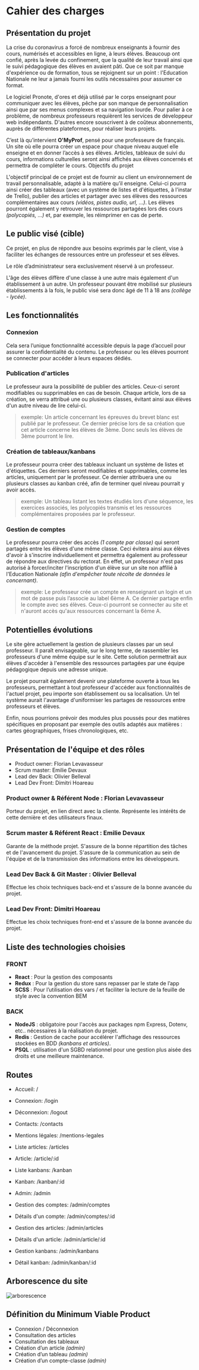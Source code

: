 # Cahier des charges


## Présentation du projet

La crise du coronavirus a forcé de nombreux enseignants à fournir des cours, numérisés et accessibles en ligne, à leurs élèves. Beaucoup ont confié, après la levée du confinement, que la qualité de leur travail ainsi que le suivi pédagogique des élèves en avaient pâti. Que ce soit par manque d'expérience ou de formation, tous se rejoignent sur un point : l'Education Nationale ne leur a jamais fourni les outils nécessaires pour assumer ce format.

Le logiciel Pronote, d'ores et déjà utilisé par le corps enseignant pour communiquer avec les élèves, pêche par son manque de personnalisation ainsi que par ses menus complexes et sa navigation lourde. 
Pour palier à ce problème, de nombreux professeurs requièrent les services de développeur web indépendants. D'autres encore souscrivent à de coûteux abonnements, auprès de différentes plateformes, pour réaliser leurs projets.

C’est là qu’intervient **O'MyProf**, pensé pour une professeure de français. Un site où elle pourra créer un espace pour chaque niveau auquel elle enseigne et en donner l’accès à ses élèves. Articles, tableaux de suivi du cours, informations culturelles seront ainsi affichés aux élèves concernés et permettra de compléter le cours.
Objectifs du projet

L'objectif principal de ce projet est de fournir au client un environnement de travail personnalisable, adapté à la matière qu’il enseigne. Celui-ci pourra ainsi créer des tableaux (avec un système de listes et d'étiquettes, à l'instar de Trello), publier des articles et partager avec ses élèves des ressources complémentaires aux cours *(vidéos, pistes audio, url, …)*. Les élèves pourront également y retrouver les ressources partagées lors des cours *(polycopiés, …)* et, par exemple, les réimprimer en cas de perte.

## Le public visé (cible)

Ce projet, en plus de répondre aux besoins exprimés par le client, vise à faciliter les échanges de ressources entre un professeur et ses élèves.

Le rôle d’administrateur sera exclusivement réservé à un professeur.

L'âge des élèves diffère d'une classe à une autre mais également d'un établissement à un autre. Un professeur pouvant être mobilisé sur plusieurs établissements à la fois, le public visé sera donc âgé de 11 à 18 ans *(collège - lycée)*.

## Les fonctionnalités

### Connexion

Cela sera l’unique fonctionnalité accessible depuis la page d’accueil pour assurer la confidentialité du contenu. Le professeur ou les élèves pourront se connecter pour accéder à leurs espaces dédiés.

### Publication d'articles

Le professeur aura la possibilité de publier des articles. Ceux-ci seront modifiables ou supprimables en cas de besoin. Chaque article, lors de sa création, se verra attribué une ou plusieurs classes, évitant ainsi aux élèves d'un autre niveau de lire celui-ci.

> exemple: Un article concernant les épreuves du brevet blanc est publié par le professeur. Ce dernier précise lors de sa création que cet article concerne les élèves de 3ème.  Donc seuls les élèves de 3ème pourront le lire.

### Création de tableaux/kanbans

Le professeur pourra créer des tableaux incluant un système de listes et d'étiquettes. Ces derniers seront modifiables et supprimables, comme les articles, uniquement par le professeur. Ce dernier attribuera une ou plusieurs classes au kanban créé, afin de terminer quel niveau pourrait y avoir accès.

> exemple: Un tableau listant les textes étudiés lors d'une séquence, les exercices associés, les polycopiés transmis et les ressources complémentaires proposées par le professeur.

### Gestion de comptes

Le professeur pourra créer des accès *(1 compte par classe)* qui seront partagés entre les élèves d'une même classe. Ceci évitera ainsi aux élèves d'avoir à s'inscrire individuellement et permettra également au professeur de répondre aux directives du rectorat. En effet, un professeur n'est pas autorisé à forcer/inciter l'inscription d'un élève sur un site non affilié à l'Education Nationale *(afin d'empêcher toute récolte de données le concernant)*.

> exemple: Le professeur crée un compte en renseignant un login et un mot de passe puis l’associe au label 6ème A. Ce dernier partage enfin le compte avec ses élèves. Ceux-ci pourront se connecter au site et n'auront accès qu'aux ressources concernant la 6ème A.

## Potentielles évolutions

Le site gère actuellement la gestion de plusieurs classes par un seul professeur. Il paraît envisageable, sur le long terme, de rassembler les professeurs d'une même équipe sur le site. Cette solution permettrait aux élèves d'accéder à l'ensemble des ressources partagées par une équipe pédagogique depuis une adresse unique.

Le projet pourrait également devenir une plateforme ouverte à tous les professeurs, permettant à tout professeur d'accéder aux fonctionnalités de l'actuel projet, peu importe son établissement ou sa localisation. Un tel système aurait l'avantage d'uniformiser les partages de ressources entre professeurs et élèves.

Enfin, nous pourrions prévoir des modules plus poussés pour des matières spécifiques en proposant par exemple des outils adaptés aux matières : cartes géographiques, frises chronologiques, etc.

## Présentation de l'équipe et des rôles

- Product owner: Florian Levavasseur
- Scrum master: Emilie Devaux
- Lead dev Back: Olivier Belleval
- Lead Dev Front: Dimitri Hoareau

### Product owner & Référent Node : Florian Levavasseur

Porteur du projet, en lien direct avec la cliente. Représente les intérêts de cette dernière et des utilisateurs finaux.

### Scrum master & Référent React : Emilie Devaux

Garante de la méthode projet. S'assure de la bonne répartition des tâches et de l'avancement du projet. S'assure de la communication au sein de l'équipe et de la transmission des informations entre les développeurs.

### Lead Dev Back & Git Master : Olivier Belleval

Effectue les choix techniques back-end et s'assure de la bonne avancée du projet.

### Lead Dev Front: Dimitri Hoareau

Effectue les choix techniques front-end et s'assure de la bonne avancée du projet.

## Liste des technologies choisies

### FRONT

- **React** : Pour la gestion des composants
- **Redux** : Pour la gestion du store sans repasser par le state de l’app
- **SCSS**  : Pour l’utilisation des vars / et faciliter la lecture de la feuille de style avec la convention BEM

### BACK

- **NodeJS** : obligatoire pour l'accès aux packages npm Express, Dotenv, etc.. nécessaires à la réalisation du projet.
- **Redis** : Gestion de cache pour accélérer l'affichage des ressources stockées en BDD *(kanbans et articles)*.
- **PSQL** : utilisation d'un SGBD relationnel pour une gestion plus aisée des droits et une meilleure maintenance.

## Routes

- Accueil: /

- Connexion: /login

- Déconnexion: /logout

- Contacts: /contacts

- Mentions légales: /mentions-legales

- Liste articles: /articles

- Article: /article/:id

- Liste kanbans: /kanban

- Kanban: /kanban/:id

- Admin: /admin

- Gestion des comptes: /admin/comptes

- Détails d'un compte: /admin/comptes/:id

- Gestion des articles: /admin/articles

- Détails d'un article: /admin/article/:id

- Gestion kanbans: /admin/kanbans

- Détail kanban: /admin/kanban/:id

## Arborescence du site

![arborescence](https://i.ibb.co/Dw90why/arborescence.png)

## Définition du Minimum Viable Product

- Connexion / Déconnexion
- Consultation des articles
- Consultation des tableaux
- Création d’un article *(admin)*
- Création d’un tableau *(admin)*
- Création d’un compte-classe *(admin)*

